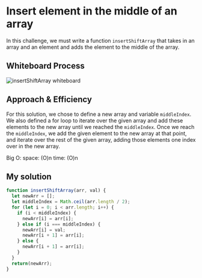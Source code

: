 # Insert element in the middle of an array

In this challenge, we must write a function `insertShiftArray` that takes in an array and an element and adds the element to the middle of the array.

## Whiteboard Process

![insertShiftArray whiteboard](./reverse-array.jpeg)

## Approach & Efficiency

For this solution, we chose to define a new array and variable `middleIndex`. We also defined a for loop to iterate over the given array and add these elements to the new array until we reached the `middleIndex`. Once we reach the `middleIndex`, we add the given element to the new array at that point, and iterate over the rest of the given array, adding those elements one index over in the new array.

Big O:
space: (O)n
time: (O)n

## My solution

```javascript
function insertShiftArray(arr, val) {
  let newArr = [];
  let middleIndex = Math.ceil(arr.length / 2);
  for (let i = 0; i < arr.length; i++) {
    if (i < middleIndex) {
      newArr[i] = arr[i];
    } else if (i === middleIndex) {
      newArr[i] = val;
      newArr[i + 1] = arr[i];
    } else {
      newArr[i + 1] = arr[i];
    }
  }
  return(newArr);
}
```
